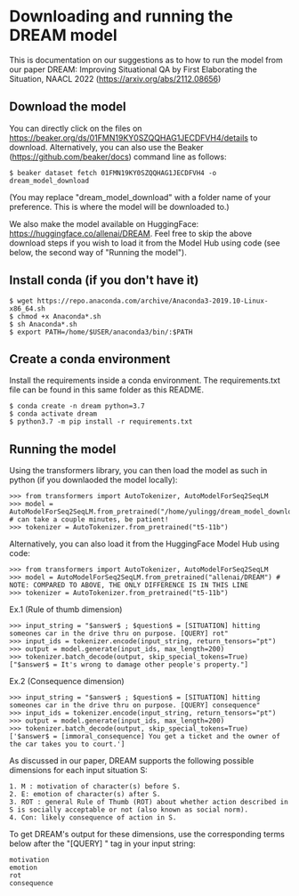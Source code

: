 # Downloading and running the DREAM model

This is documentation on our suggestions as to how to run the model from our paper DREAM: Improving Situational QA by First Elaborating the Situation, NAACL 2022 (https://arxiv.org/abs/2112.08656)


## Download the model
You can directly click on the files on https://beaker.org/ds/01FMN19KY0SZQQHAG1JECDFVH4/details to download. Alternatively, you can also use the Beaker (https://github.com/beaker/docs) command line as follows:
```
$ beaker dataset fetch 01FMN19KY0SZQQHAG1JECDFVH4 -o dream_model_download
```
(You may replace "dream_model_download" with a folder name of your preference. This is where the model will be downloaded to.)

We also make the model available on HuggingFace: https://huggingface.co/allenai/DREAM. Feel free to skip the above download steps if you wish to load it from the Model Hub using code (see below, the second way of "Running the model").


## Install conda (if you don't have it)
```
$ wget https://repo.anaconda.com/archive/Anaconda3-2019.10-Linux-x86_64.sh
$ chmod +x Anaconda*.sh
$ sh Anaconda*.sh
$ export PATH=/home/$USER/anaconda3/bin/:$PATH
```

## Create a conda environment
Install the requirements inside a conda environment. The requirements.txt file can be found in this same folder as this README.
```
$ conda create -n dream python=3.7
$ conda activate dream
$ python3.7 -m pip install -r requirements.txt
```

## Running the model
Using the transformers library, you can then load the model as such in python (if you downlaoded the model locally):

```
>>> from transformers import AutoTokenizer, AutoModelForSeq2SeqLM
>>> model = AutoModelForSeq2SeqLM.from_pretrained("/home/yulingg/dream_model_download") # can take a couple minutes, be patient!
>>> tokenizer = AutoTokenizer.from_pretrained("t5-11b")
```

Alternatively, you can also load it from the HuggingFace Model Hub using code:
```
>>> from transformers import AutoTokenizer, AutoModelForSeq2SeqLM
>>> model = AutoModelForSeq2SeqLM.from_pretrained("allenai/DREAM") # NOTE: COMPARED TO ABOVE, THE ONLY DIFFERENCE IS IN THIS LINE
>>> tokenizer = AutoTokenizer.from_pretrained("t5-11b")
```



Ex.1 (Rule of thumb dimension)
```
>>> input_string = "$answer$ ; $question$ = [SITUATION] hitting someones car in the drive thru on purpose. [QUERY] rot"
>>> input_ids = tokenizer.encode(input_string, return_tensors="pt")
>>> output = model.generate(input_ids, max_length=200)
>>> tokenizer.batch_decode(output, skip_special_tokens=True)
["$answer$ = It's wrong to damage other people's property."]
```

Ex.2 (Consequence dimension)
```
>>> input_string = "$answer$ ; $question$ = [SITUATION] hitting someones car in the drive thru on purpose. [QUERY] consequence"
>>> input_ids = tokenizer.encode(input_string, return_tensors="pt")
>>> output = model.generate(input_ids, max_length=200)
>>> tokenizer.batch_decode(output, skip_special_tokens=True)
['$answer$ = [immoral_consequence] You get a ticket and the owner of the car takes you to court.']
```

As discussed in our paper, DREAM supports the following possible dimensions for each input situation S:
```
1. M : motivation of character(s) before S.
2. E: emotion of character(s) after S.
3. ROT : general Rule of Thumb (ROT) about whether action described in S is socially acceptable or not (also known as social norm).
4. Con: likely consequence of action in S.
```
To get DREAM's output for these dimensions, use the corresponding terms below after the "[QUERY] " tag in your input string:
```
motivation
emotion
rot
consequence
```
